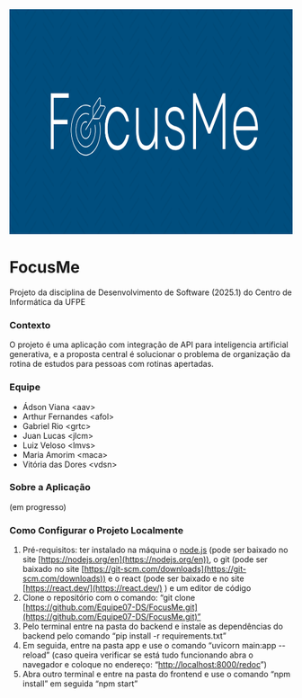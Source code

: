 <img src="assets/FocusMe-Logo.png" height="400px">

# **FocusMe**
Projeto da disciplina de Desenvolvimento de Software (2025.1) do Centro de Informática da UFPE

### **Contexto**
O projeto é uma aplicação com integração de API para inteligencia artificial generativa, e a proposta central é solucionar o problema de organização da rotina de estudos para pessoas com rotinas apertadas.

### **Equipe**
* Ádson Viana \<aav>
* Arthur Fernandes \<afol>
* Gabriel Rio \<grtc>
* Juan Lucas \<jlcm>
* Luiz Veloso \<lmvs>
* Maria Amorim \<maca>
* Vitória das Dores \<vdsn>

### **Sobre a Aplicação**

(em progresso)

### **Como Configurar o Projeto Localmente**

1. Pré-requisitos: ter instalado na máquina o [node.js](http://node.js) (pode ser baixado no site [https://nodejs.org/en](https://nodejs.org/en)), o git (pode ser baixado no site [https://git-scm.com/downloads](https://git-scm.com/downloads)) e o react (pode ser baixado e no site [https://react.dev/](https://react.dev/) ) e um editor de código
2. Clone o repositório com o comando: “git clone [https://github.com/Equipe07-DS/FocusMe.git](https://github.com/Equipe07-DS/FocusMe.git)”
3. Pelo terminal entre na pasta do backend e instale as dependências do backend pelo comando  “pip install \-r requirements.txt”
4. Em seguida, entre na pasta app e use o comando “uvicorn main:app  \--reload” (caso queira verificar se está tudo funcionando abra o navegador e coloque no endereço: “[http://localhost:8000/redoc](http://localhost:8000/redoc)”)
5. Abra outro terminal e entre na pasta do frontend e use o comando “npm install” em seguida “npm start”
